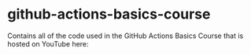 # github-actions-basics-course
Contains all of the code used in the GitHub Actions Basics Course that is hosted on YouTube here:
